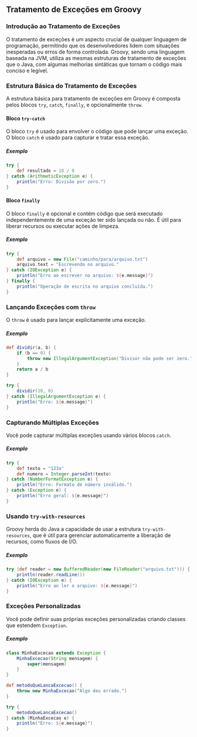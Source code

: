 ## Tratamento de Exceções em Groovy

### Introdução ao Tratamento de Exceções

O tratamento de exceções é um aspecto crucial de qualquer linguagem de programação, permitindo que os desenvolvedores lidem com situações inesperadas ou erros de forma controlada. Groovy, sendo uma linguagem baseada na JVM, utiliza as mesmas estruturas de tratamento de exceções que o Java, com algumas melhorias sintáticas que tornam o código mais conciso e legível.

### Estrutura Básica do Tratamento de Exceções

A estrutura básica para tratamento de exceções em Groovy é composta pelos blocos `try`, `catch`, `finally`, e opcionalmente `throw`.

#### Bloco `try-catch`

O bloco `try` é usado para envolver o código que pode lançar uma exceção. O bloco `catch` é usado para capturar e tratar essa exceção.

##### Exemplo

```groovy
try {
    def resultado = 10 / 0
} catch (ArithmeticException e) {
    println("Erro: Divisão por zero.")
}
```

#### Bloco `finally`

O bloco `finally` é opcional e contém código que será executado independentemente de uma exceção ter sido lançada ou não. É útil para liberar recursos ou executar ações de limpeza.

##### Exemplo

```groovy
try {
    def arquivo = new File("caminho/para/arquivo.txt")
    arquivo.text = "Escrevendo no arquivo."
} catch (IOException e) {
    println("Erro ao escrever no arquivo: ${e.message}")
} finally {
    println("Operação de escrita no arquivo concluída.")
}
```

### Lançando Exceções com `throw`

O `throw` é usado para lançar explicitamente uma exceção.

##### Exemplo

```groovy
def dividir(a, b) {
    if (b == 0) {
        throw new IllegalArgumentException("Divisor não pode ser zero.")
    }
    return a / b
}

try {
    dividir(10, 0)
} catch (IllegalArgumentException e) {
    println("Erro: ${e.message}")
}
```

### Capturando Múltiplas Exceções

Você pode capturar múltiplas exceções usando vários blocos `catch`.

##### Exemplo

```groovy
try {
    def texto = "123a"
    def numero = Integer.parseInt(texto)
} catch (NumberFormatException e) {
    println("Erro: Formato de número inválido.")
} catch (Exception e) {
    println("Erro geral: ${e.message}")
}
```

### Usando `try-with-resources`

Groovy herda do Java a capacidade de usar a estrutura `try-with-resources`, que é útil para gerenciar automaticamente a liberação de recursos, como fluxos de I/O.

##### Exemplo

```groovy
try (def reader = new BufferedReader(new FileReader("arquivo.txt"))) {
    println(reader.readLine())
} catch (IOException e) {
    println("Erro ao ler o arquivo: ${e.message}")
}
```

### Exceções Personalizadas

Você pode definir suas próprias exceções personalizadas criando classes que estendem `Exception`.

##### Exemplo

```groovy
class MinhaExcecao extends Exception {
    MinhaExcecao(String mensagem) {
        super(mensagem)
    }
}

def metodoQueLancaExcecao() {
    throw new MinhaExcecao("Algo deu errado.")
}

try {
    metodoQueLancaExcecao()
} catch (MinhaExcecao e) {
    println("Erro: ${e.message}")
}
```